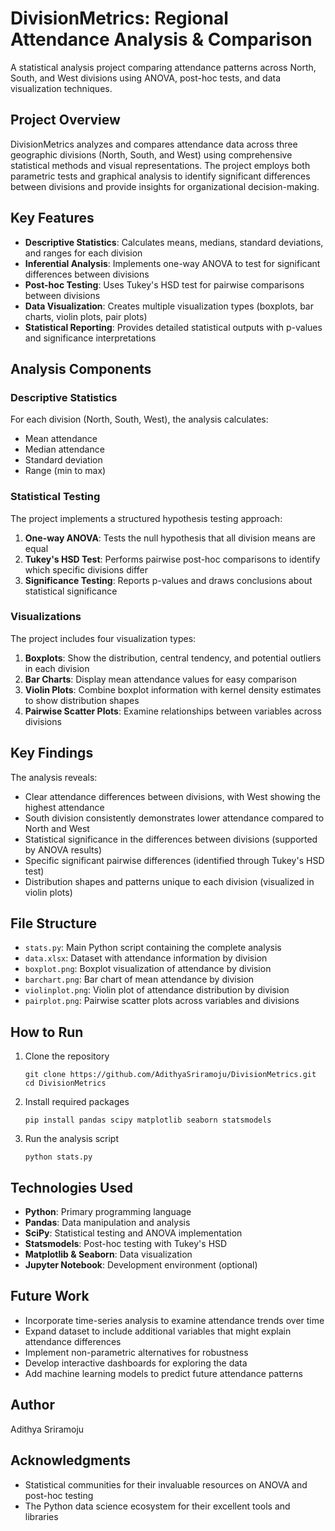 # DivisionMetrics: Regional Attendance Analysis & Comparison

A statistical analysis project comparing attendance patterns across North, South, and West divisions using ANOVA, post-hoc tests, and data visualization techniques.

## Project Overview

DivisionMetrics analyzes and compares attendance data across three geographic divisions (North, South, and West) using comprehensive statistical methods and visual representations. The project employs both parametric tests and graphical analysis to identify significant differences between divisions and provide insights for organizational decision-making.

## Key Features

- **Descriptive Statistics**: Calculates means, medians, standard deviations, and ranges for each division
- **Inferential Analysis**: Implements one-way ANOVA to test for significant differences between divisions
- **Post-hoc Testing**: Uses Tukey's HSD test for pairwise comparisons between divisions
- **Data Visualization**: Creates multiple visualization types (boxplots, bar charts, violin plots, pair plots)
- **Statistical Reporting**: Provides detailed statistical outputs with p-values and significance interpretations

## Analysis Components

### Descriptive Statistics
For each division (North, South, West), the analysis calculates:
- Mean attendance
- Median attendance
- Standard deviation
- Range (min to max)

### Statistical Testing
The project implements a structured hypothesis testing approach:

1. **One-way ANOVA**: Tests the null hypothesis that all division means are equal
2. **Tukey's HSD Test**: Performs pairwise post-hoc comparisons to identify which specific divisions differ
3. **Significance Testing**: Reports p-values and draws conclusions about statistical significance

### Visualizations

The project includes four visualization types:

1. **Boxplots**: Show the distribution, central tendency, and potential outliers in each division
2. **Bar Charts**: Display mean attendance values for easy comparison
3. **Violin Plots**: Combine boxplot information with kernel density estimates to show distribution shapes
4. **Pairwise Scatter Plots**: Examine relationships between variables across divisions

## Key Findings

The analysis reveals:

- Clear attendance differences between divisions, with West showing the highest attendance
- South division consistently demonstrates lower attendance compared to North and West
- Statistical significance in the differences between divisions (supported by ANOVA results)
- Specific significant pairwise differences (identified through Tukey's HSD test)
- Distribution shapes and patterns unique to each division (visualized in violin plots)

## File Structure

- `stats.py`: Main Python script containing the complete analysis
- `data.xlsx`: Dataset with attendance information by division
- `boxplot.png`: Boxplot visualization of attendance by division
- `barchart.png`: Bar chart of mean attendance by division
- `violinplot.png`: Violin plot of attendance distribution by division
- `pairplot.png`: Pairwise scatter plots across variables and divisions

## How to Run

1. Clone the repository
   ```
   git clone https://github.com/AdithyaSriramoju/DivisionMetrics.git
   cd DivisionMetrics
   ```

2. Install required packages
   ```
   pip install pandas scipy matplotlib seaborn statsmodels
   ```

3. Run the analysis script
   ```
   python stats.py
   ```

## Technologies Used

- **Python**: Primary programming language
- **Pandas**: Data manipulation and analysis
- **SciPy**: Statistical testing and ANOVA implementation
- **Statsmodels**: Post-hoc testing with Tukey's HSD
- **Matplotlib & Seaborn**: Data visualization
- **Jupyter Notebook**: Development environment (optional)

## Future Work

- Incorporate time-series analysis to examine attendance trends over time
- Expand dataset to include additional variables that might explain attendance differences
- Implement non-parametric alternatives for robustness
- Develop interactive dashboards for exploring the data
- Add machine learning models to predict future attendance patterns

## Author

Adithya Sriramoju

## Acknowledgments

- Statistical communities for their invaluable resources on ANOVA and post-hoc testing
- The Python data science ecosystem for their excellent tools and libraries

